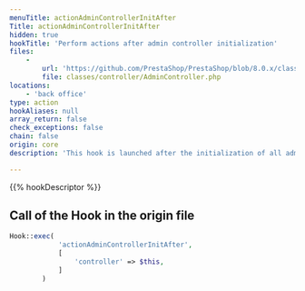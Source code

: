 ```yaml
---
menuTitle: actionAdminControllerInitAfter
Title: actionAdminControllerInitAfter
hidden: true
hookTitle: 'Perform actions after admin controller initialization'
files:
    -
        url: 'https://github.com/PrestaShop/PrestaShop/blob/8.0.x/classes/controller/AdminController.php'
        file: classes/controller/AdminController.php
locations:
    - 'back office'
type: action
hookAliases: null
array_return: false
check_exceptions: false
chain: false
origin: core
description: 'This hook is launched after the initialization of all admin controllers'

---
```


{{% hookDescriptor %}}

## Call of the Hook in the origin file

```php
Hook::exec(
            'actionAdminControllerInitAfter',
            [
                'controller' => $this,
            ]
        )
```
